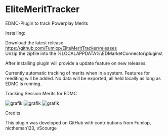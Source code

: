 # EliteMeritTracker
EDMC-Plugin to track Powerplay Merits

Installing:

Download the latest release https://github.com/Fumlop/EliteMeritTracker/releases<br>
Unzip the zipfile into the %LOCALAPPDATA%\EDMarketConnector\plugins\

After installing plugin will provide a update feature on new releases.

Currently automatic tracking of merits when in a system. Features for reediting will be added. 
No data will be exported, all held locally as long as EDMC is running.

Tracking Session Merits for EDMC

![grafik](https://github.com/user-attachments/assets/5a09ef25-42d3-427c-acb6-5f4a6d0c5cea)
![grafik](https://github.com/user-attachments/assets/82bbfbdd-5d0f-4082-a0ee-fe83f8fbd145)
![grafik](https://github.com/user-attachments/assets/b068658f-af1e-464e-bf60-95dcf886e8d0)



Credits

This plugin was developed on GitHub with contributions from Fumlop, nictheman123, vScourge
